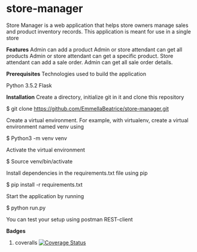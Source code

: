 # store-manager
Store Manager is a web application that helps store owners manage sales and product inventory records. This application is meant for use in a single store

**Features**
    Admin can add a product
    Admin or store attendant can get all products
    Admin or store attendant can get a specific product.
    Store attendant can add a sale order.
    Admin can get all sale order details.

**Prerequisites**
Technologies used to build the application

 Python 3.5.2
 Flask

**Installation**
Create a directory, initialize git in it and clone this repository

$ git clone https://github.com/EmmellaBeatrice/store-manager.git

Create a virtual environment. For example, with virtualenv, create a virtual environment named venv using

$ Python3 -m venv venv

Activate the virtual environment

$ Source venv/bin/activate

Install dependencies in the requirements.txt file using pip

$ pip install -r requirements.txt

Start the application by running

$ python run.py

You can test your setup using postman REST-client

**Badges**
1. coveralls
[![Coverage Status](https://coveralls.io/repos/github/EmmellaBeatrice/store-manager/badge.svg?branch=gh-pages)](https://coveralls.io/github/EmmellaBeatrice/store-manager?branch=gh-pages)



